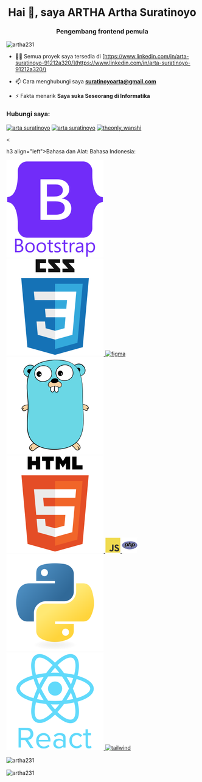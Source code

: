 <h1 align="center">Hai 👋, saya ARTHA Artha Suratinoyo</h1>
<h3 align="center">Pengembang frontend pemula</h3>



<p align="left"> <img src="https://komarev.com/ghpvc/?username=artha231&label=Profile%20views&color=0e75b6&style=flat" alt="artha231" /> </p>

- 👨‍💻 Semua proyek saya tersedia di [https://www.linkedin.com/in/arta-suratinoyo-91212a320/](https://www.linkedin.com/in/arta-suratinoyo-91212a320/)

- 📫 Cara menghubungi saya **suratinoyoarta@gmail.com**

- ⚡ Fakta menarik **Saya suka Seseorang di Informatika**

<h3 align="left">Hubungi saya:</h3>
<p align="left">
<a href="https://linkedin.com/in/arta suratinoyo" target="blank"><img align="center" src="https://raw.githubusercontent.com/rahuldkjain/github-profile-readme-generator/master/src/images/icons/Social/linked-in-alt.svg" alt="arta suratinoyo" height="30" width="40" /></a>
<a href="https://fb.com/arta suratinoyo" target="blank"><img align="center" src="https://raw.githubusercontent.com/rahuldkjain/github-profile-readme-generator/master/src/images/icons/Social/facebook.svg" alt="arta suratinoyo" height="30" width="40" /></a>
<a href="https://instagram.com/theonly_wanshi" target="blank"><img align="center" src="https://raw.githubusercontent.com/rahuldkjain/github-profile-readme-generator/master/src/images/icons/Social/instagram.svg" alt="theonly_wanshi" height="30" width="40" /></a> </p>
<

h3 align="left">Bahasa dan Alat:</h3>
Bahasa Indonesia: <p align="kiri"> <a href="https://getbootstrap.com" target="_blank" rel="tidak ada referrer"> <img src="https://raw.githubusercontent.com/devicons/devicon/master/icons/bootstrap/bootstrap-plain-wordmark.svg" alt="bootstrap" lebar="40" tinggi="40"/> </a> <a href="https://www.w3schools.com/css/" target="_blank" rel="tidak ada referrer"> <img src="https://raw.githubusercontent.com/devicons/devicon/master/icons/css3/css3-original-wordmark.svg" alt="css3" lebar="40" tinggi="40"/> </a> <a href="https://www.figma.com/" target="_blank" rel="tidak ada referrer"> <img src="https://www.vectorlogo.zone/logos/figma/figma-icon.svg" alt="figma" lebar="40" tinggi="40"/> </a> <a href="https://golang.org" target="_blank" rel="noreferrer"> <img src="https://raw.githubusercontent.com/devicons/devicon/master/icons/go/go-original.svg" alt="go" lebar="40" tinggi="40"/> </a> <a href="https://www.w3.org/html/" target="_blank" rel="noreferrer"> <img src="https://raw.githubusercontent.com/devicons/devicon/master/icons/html5/html5-original-wordmark.svg" alt="html5" lebar="40" tinggi="40"/> </a> <a href="https://developer.mozilla.org/en-US/docs/Web/JavaScript" target="_blank" rel="noreferrer"> <img src="https://raw.githubusercontent.com/devicons/devicon/master/icons/javascript/javascript-original.svg" alt="javascript" width="40" height="40"/> </a> <a href="https://www.php.net" target="_blank" rel="noreferrer"> <img src="https://raw.githubusercontent.com/devicons/devicon/master/icons/php/php-original.svg" alt="php" width="40" height="40"/> </a> <a href="https://www.python.org" target="_blank" rel="noreferrer"> <img src="https://raw.githubusercontent.com/devicons/devicon/master/icons/python/python-original.svg" alt="python" lebar="40" tinggi="40"/> </a> <a href="https://reactjs.org/" target="_blank" rel="noreferrer"> <img src="https://raw.githubusercontent.com/devicons/devicon/master/icons/react/react-original-wordmark.svg" alt="bereaksi" lebar="40" tinggi="40"/> </a> <a href="https://tailwindcss.com/" target="_blank" rel="noreferrer"> <img src="https://www.vectorlogo.zone/logos/tailwindcss/tailwindcss-icon.svg" alt="tailwind" lebar="40" tinggi="40"/> </a> </p>

<p> <img align="center" src="https://github-readme-stats.vercel.app/api?username=artha231&show_icons=true&locale=en" alt="artha231" /></p>

<p><img align="center" src="https://github-readme-streak-stats.herokuapp.com/?user=artha231&" alt="artha231" /></p>
